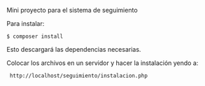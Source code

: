 
Mini proyecto para el sistema de seguimiento

Para instalar:

    $ composer install


Esto descargará las dependencias necesarias.

Colocar los archivos en un servidor y hacer la instalación yendo a:

     http://localhost/seguimiento/instalacion.php

